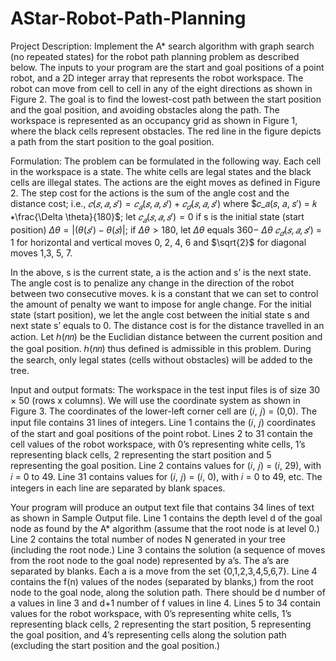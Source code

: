 # AStar-Robot-Path-Planning
Project Description: 
Implement the A* search algorithm with graph search (no repeated states) for the robot path planning problem as described below. The inputs to your program are the start and goal positions of a point robot, and a 2D integer array that represents the robot workspace. The robot can move from cell to cell in any of the eight directions as shown in Figure 2. The goal is to find the lowest-cost path between the start position and the goal position, and avoiding obstacles along the path. The workspace is represented as an occupancy grid as shown in Figure 1, where the black cells represent obstacles. The red line in the figure depicts a path from the start position to the goal position.

Formulation: 
The problem can be formulated in the following way. Each cell in the workspace is a state. The white cells are legal states and the black cells are illegal states. The actions are the eight moves as defined in Figure 2. The step cost for the actions is the sum of the angle cost and the distance cost; i.e.,
$𝑐(𝑠, 𝑎, 𝑠′) = 𝑐_𝑎(𝑠, 𝑎, 𝑠′) + 𝑐_𝑑(𝑠, 𝑎, 𝑠′)$
where
$𝑐_𝑎(𝑠, 𝑎, 𝑠′) = 𝑘 ∗\frac{\Delta \theta}{180}$; let $𝑐_𝑎(𝑠, 𝑎, 𝑠′) = 0$ if s is the initial state (start position)
$\Delta \theta= |(\theta(𝑠′)− \theta(𝑠)|$; if $\Delta \theta > 180$, let $\Delta \theta$ equals 360− $\Delta \theta$
$𝑐_𝑑(𝑠, 𝑎, 𝑠′)$ = 1 for horizontal and vertical moves 0, 2, 4, 6 and $\sqrt{2}$ for diagonal moves 1,3, 5, 7.

In the above, s is the current state, a is the action and s’ is the next state. The angle cost is to penalize any change in the direction of the robot between two consecutive moves. k is a constant that we can set to control the amount of penalty we want to impose for angle change. For the initial state (start position), we let the angle cost between the initial state s and next state s’ equals to 0. The distance cost is for the distance travelled in an action. Let ℎ(𝑛𝑛) be the Euclidian distance between the current position and the goal position. ℎ(𝑛𝑛) thus defined is admissible in this problem. During the search, only legal states (cells without obstacles) will be added to the tree.

Input and output formats: 
The workspace in the test input files is of size 30 × 50 (rows x columns). We will use the coordinate system as shown in Figure 3. The coordinates of the lower-left corner cell are (𝑖, 𝑗) = (0,0). The input file contains 31 lines of integers. Line 1 contains the (𝑖, 𝑗) coordinates of the start and goal positions of the point robot. Lines 2 to 31 contain the cell values of the robot workspace, with 0’s representing white cells, 1’s representing black cells, 2 representing the start position and 5 representing the goal position. Line 2 contains values for (𝑖, 𝑗) = (𝑖, 29), with 𝑖 = 0 to 49. Line 31 contains values for (𝑖, 𝑗) = (𝑖, 0), with 𝑖 = 0 to 49, etc. The integers in each line are separated by blank spaces.

Your program will produce an output text file that contains 34 lines of text as shown in Sample Output file. Line 1 contains the depth level d of the goal node as found by the A* algorithm (assume that the root node is at level 0.) Line 2 contains the total number of nodes N generated in your tree (including the root node.) Line 3 contains the solution (a sequence of moves from the root node to the goal node) represented by a’s. The a’s are separated by blanks. Each a is a move from the set {0,1,2,3,4,5,6,7}. Line 4 contains the f(n) values of the nodes (separated by blanks,) from the root node to the goal node, along the solution path. There should be d number of a values in line 3 and d+1 number of f values in line 4. Lines 5 to 34 contain values for the robot workspace, with 0’s representing white cells, 1’s representing black cells, 2 representing the start position, 5 representing the goal position, and 4’s representing cells along the solution path (excluding the start position and the goal position.)
